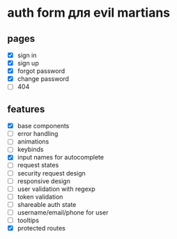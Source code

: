 # auth form для evil martians

## pages
* [x] sign in 
* [x] sign up 
* [x] forgot password 
* [x] change password 
* [ ] 404 
## features
* [x] base components 
* [ ] error handling 
* [ ] animations 
* [ ] keybinds 
* [x] input names for autocomplete 
* [ ] request states
* [ ] security request design 
* [ ] responsive design 
* [ ] user validation with regexp 
* [ ] token validation 
* [ ] shareable auth state 
* [ ] username/email/phone for user 
* [ ] tooltips 
* [x] protected routes